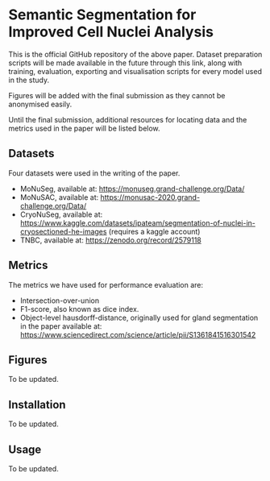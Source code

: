 # Semantic Segmentation for Improved Cell Nuclei Analysis
This is the official GitHub repository of the above paper. Dataset preparation scripts will be made available in the future through this link, along with training, evaluation, exporting and visualisation scripts for every model used in the study.

Figures will be added with the final submission as they cannot be anonymised easily.

Until the final submission, additional resources for locating data and the metrics used in the paper will be listed below.

## Datasets
Four datasets were used in the writing of the paper.
- MoNuSeg, available at: https://monuseg.grand-challenge.org/Data/
- MoNuSAC, available at: https://monusac-2020.grand-challenge.org/Data/
- CryoNuSeg, available at: https://www.kaggle.com/datasets/ipateam/segmentation-of-nuclei-in-cryosectioned-he-images (requires a kaggle account)
- TNBC, available at: https://zenodo.org/record/2579118

## Metrics
The metrics we have used for performance evaluation are:
- Intersection-over-union
- F1-score, also known as dice index.
- Object-level hausdorff-distance, originally used for gland segmentation in the paper available at: https://www.sciencedirect.com/science/article/pii/S1361841516301542

## Figures
To be updated.

## Installation
To be updated.

## Usage
To be updated.
